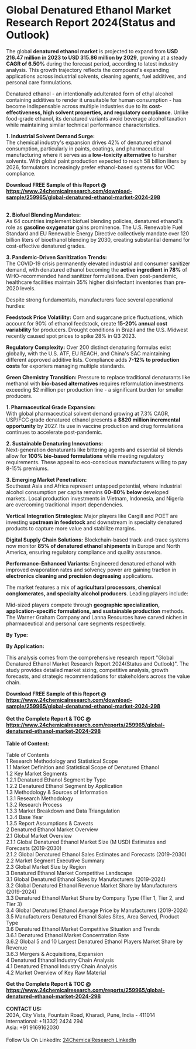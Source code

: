 <h1>Global Denatured Ethanol Market Research Report 2024(Status and Outlook)</h1><p>The global <strong>denatured ethanol market</strong> is projected to expand from <strong>USD 216.47 million in 2023 to USD 315.86 million by 2029</strong>, growing at a steady <strong>CAGR of 6.50%</strong> during the forecast period, according to latest industry analysis. This growth trajectory reflects the compound's expanding applications across industrial solvents, cleaning agents, fuel additives, and personal care formulations.</p><p>Denatured ethanol - an intentionally adulterated form of ethyl alcohol containing additives to render it unsuitable for human consumption - has become indispensable across multiple industries due to its <strong>cost-effectiveness, high solvent properties, and regulatory compliance</strong>. Unlike food-grade ethanol, its denatured variants avoid beverage alcohol taxation while maintaining similar technical performance characteristics.</p><p><strong>1. Industrial Solvent Demand Surge:</strong><br>
The chemical industry's expansion drives 42% of denatured ethanol consumption, particularly in paints, coatings, and pharmaceutical manufacturing where it serves as a <strong>low-toxicity alternative</strong> to harsher solvents. With global paint production expected to reach 58 billion liters by 2026, formulators increasingly prefer ethanol-based systems for VOC compliance.</p><div><b>Download FREE Sample of this Report @ 
            <a href="https://www.24chemicalresearch.com/download-sample/259965/global-denatured-ethanol-market-2024-298">
            https://www.24chemicalresearch.com/download-sample/259965/global-denatured-ethanol-market-2024-298</a></b></div><br><p><strong>2. Biofuel Blending Mandates:</strong><br>
As 64 countries implement biofuel blending policies, denatured ethanol's role as <strong>gasoline oxygenator</strong> gains prominence. The U.S. Renewable Fuel Standard and EU Renewable Energy Directive collectively mandate over 120 billion liters of bioethanol blending by 2030, creating substantial demand for cost-effective denatured grades.</p><p><strong>3. Pandemic-Driven Sanitization Trends:</strong><br>
The COVID-19 crisis permanently elevated industrial and consumer sanitizer demand, with denatured ethanol becoming the <strong>active ingredient in 78%</strong> of WHO-recommended hand sanitizer formulations. Even post-pandemic, healthcare facilities maintain 35% higher disinfectant inventories than pre-2020 levels.</p><p>Despite strong fundamentals, manufacturers face several operational hurdles:</p><p><strong>Feedstock Price Volatility:</strong> Corn and sugarcane price fluctuations, which account for 90% of ethanol feedstock, create <strong>15-20% annual cost variability</strong> for producers. Drought conditions in Brazil and the U.S. Midwest recently caused spot prices to spike 28% in Q3 2023.</p><p><strong>Regulatory Complexity:</strong> Over 200 distinct denaturing formulas exist globally, with the U.S. ATF, EU REACH, and China's SAC maintaining different approved additive lists. Compliance adds <strong>7-12% to production costs</strong> for exporters managing multiple standards.</p><p><strong>Green Chemistry Transition:</strong> Pressure to replace traditional denaturants like methanol with <strong>bio-based alternatives</strong> requires reformulation investments exceeding $2 million per production line - a significant burden for smaller producers.</p><p><strong>1. Pharmaceutical Grade Expansion:</strong><br>
With global pharmaceutical solvent demand growing at 7.3% CAGR, USP/FCC grade denatured ethanol presents a <strong>$820 million incremental opportunity</strong> by 2027. Its use in vaccine production and drug formulations continues to accelerate post-pandemic.</p><p><strong>2. Sustainable Denaturing Innovations:</strong><br>
Next-generation denaturants like bittering agents and essential oil blends allow for <strong>100% bio-based formulations</strong> while meeting regulatory requirements. These appeal to eco-conscious manufacturers willing to pay 8-15% premiums.</p><p><strong>3. Emerging Market Penetration:</strong><br>
Southeast Asia and Africa represent untapped potential, where industrial alcohol consumption per capita remains <strong>60-80% below</strong> developed markets. Local production investments in Vietnam, Indonesia, and Nigeria are overcoming traditional import dependencies.</p><p><strong>Vertical Integration Strategies:</strong> Major players like Cargill and POET are investing <strong>upstream in feedstock</strong> and downstream in specialty denatured products to capture more value and stabilize margins.</p><p><strong>Digital Supply Chain Solutions:</strong> Blockchain-based track-and-trace systems now monitor <strong>85% of denatured ethanol shipments</strong> in Europe and North America, ensuring regulatory compliance and quality assurance.</p><p><strong>Performance-Enhanced Variants:</strong> Engineered denatured ethanol with improved evaporation rates and solvency power are gaining traction in <strong>electronics cleaning and precision degreasing</strong> applications.</p><p>The market features a mix of <strong>agricultural processors, chemical conglomerates, and specialty alcohol producers</strong>. Leading players include:</p><p>Mid-sized players compete through <strong>geographic specialization, application-specific formulations, and sustainable production</strong> methods. The Warner Graham Company and Lanna Resources have carved niches in pharmaceutical and personal care segments respectively.</p><p><strong>By Type:</strong></p><p><strong>By Application:</strong></p><p>This analysis comes from the comprehensive research report "Global Denatured Ethanol Market Research Report 2024(Status and Outlook)". The study provides detailed market sizing, competitive analysis, growth forecasts, and strategic recommendations for stakeholders across the value chain.</p><div><b>Download FREE Sample of this Report @ 
            <a href="https://www.24chemicalresearch.com/download-sample/259965/global-denatured-ethanol-market-2024-298">
            https://www.24chemicalresearch.com/download-sample/259965/global-denatured-ethanol-market-2024-298</a></b></div><br><div><b>Get the Complete Report & TOC @ 
            <a href="https://www.24chemicalresearch.com/reports/259965/global-denatured-ethanol-market-2024-298">
            https://www.24chemicalresearch.com/reports/259965/global-denatured-ethanol-market-2024-298</a></b></div><br>
            <b>Table of Content:</b><p>Table of Contents<br />
1 Research Methodology and Statistical Scope<br />
1.1 Market Definition and Statistical Scope of Denatured Ethanol<br />
1.2 Key Market Segments<br />
1.2.1 Denatured Ethanol Segment by Type<br />
1.2.2 Denatured Ethanol Segment by Application<br />
1.3 Methodology & Sources of Information<br />
1.3.1 Research Methodology<br />
1.3.2 Research Process<br />
1.3.3 Market Breakdown and Data Triangulation<br />
1.3.4 Base Year<br />
1.3.5 Report Assumptions & Caveats<br />
2 Denatured Ethanol Market Overview<br />
2.1 Global Market Overview<br />
2.1.1 Global Denatured Ethanol Market Size (M USD) Estimates and Forecasts (2019-2030)<br />
2.1.2 Global Denatured Ethanol Sales Estimates and Forecasts (2019-2030)<br />
2.2 Market Segment Executive Summary<br />
2.3 Global Market Size by Region<br />
3 Denatured Ethanol Market Competitive Landscape<br />
3.1 Global Denatured Ethanol Sales by Manufacturers (2019-2024)<br />
3.2 Global Denatured Ethanol Revenue Market Share by Manufacturers (2019-2024)<br />
3.3 Denatured Ethanol Market Share by Company Type (Tier 1, Tier 2, and Tier 3)<br />
3.4 Global Denatured Ethanol Average Price by Manufacturers (2019-2024)<br />
3.5 Manufacturers Denatured Ethanol Sales Sites, Area Served, Product Type<br />
3.6 Denatured Ethanol Market Competitive Situation and Trends<br />
3.6.1 Denatured Ethanol Market Concentration Rate<br />
3.6.2 Global 5 and 10 Largest Denatured Ethanol Players Market Share by Revenue<br />
3.6.3 Mergers & Acquisitions, Expansion<br />
4 Denatured Ethanol Industry Chain Analysis<br />
4.1 Denatured Ethanol Industry Chain Analysis<br />
4.2 Market Overview of Key Raw Material</p><div><b>Get the Complete Report & TOC @ 
            <a href="https://www.24chemicalresearch.com/reports/259965/global-denatured-ethanol-market-2024-298">
            https://www.24chemicalresearch.com/reports/259965/global-denatured-ethanol-market-2024-298</a></b></div><br><b>CONTACT US:</b><br>
            203A, City Vista, Fountain Road, Kharadi, Pune, India - 411014<br>
            International: +1(332) 2424 294<br>
            Asia: +91 9169162030 <br><br>
            Follow Us On LinkedIn: <a href="https://www.linkedin.com/company/24chemicalresearch/">24ChemicalResearch LinkedIn</a>
